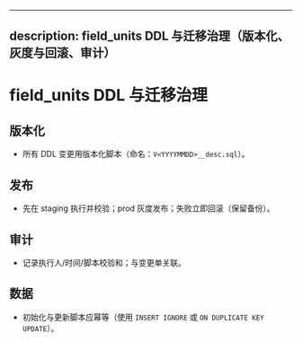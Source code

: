 ______________________________________________________________________

## description: field_units DDL 与迁移治理（版本化、灰度与回滚、审计）

# field_units DDL 与迁移治理

## 版本化

- 所有 DDL 变更用版本化脚本（命名：`V<YYYYMMDD>__desc.sql`）。

## 发布

- 先在 staging 执行并校验；prod 灰度发布；失败立即回滚（保留备份）。

## 审计

- 记录执行人/时间/脚本校验和；与变更单关联。

## 数据

- 初始化与更新脚本应幂等（使用 `INSERT IGNORE` 或 `ON DUPLICATE KEY UPDATE`）。
